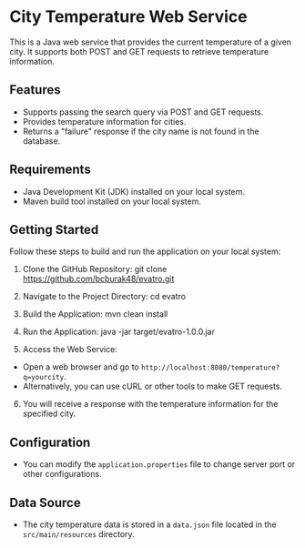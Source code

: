 # City Temperature Web Service

This is a Java web service that provides the current temperature of a given city. It supports both POST and GET requests to retrieve temperature information.

## Features

- Supports passing the search query via POST and GET requests.
- Provides temperature information for cities.
- Returns a "failure" response if the city name is not found in the database.

## Requirements

- Java Development Kit (JDK) installed on your local system.
- Maven build tool installed on your local system.

## Getting Started

Follow these steps to build and run the application on your local system:

1. Clone the GitHub Repository:
git clone https://github.com/bcburak48/evatro.git

2. Navigate to the Project Directory:
cd evatro

3. Build the Application:
mvn clean install

4. Run the Application:
java -jar target/evatro-1.0.0.jar

5. Access the Web Service:
- Open a web browser and go to `http://localhost:8080/temperature?q=yourcity`.
- Alternatively, you can use cURL or other tools to make GET requests.

6. You will receive a response with the temperature information for the specified city.

## Configuration

- You can modify the `application.properties` file to change server port or other configurations.

## Data Source

- The city temperature data is stored in a `data.json` file located in the `src/main/resources` directory.
